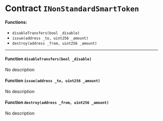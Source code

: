 # Contract `INonStandardSmartToken`



#### Functions:
- `disableTransfers(bool _disable)`
- `issue(address _to, uint256 _amount)`
- `destroy(address _from, uint256 _amount)`


---

#### Function `disableTransfers(bool _disable)`
No description
#### Function `issue(address _to, uint256 _amount)`
No description
#### Function `destroy(address _from, uint256 _amount)`
No description



